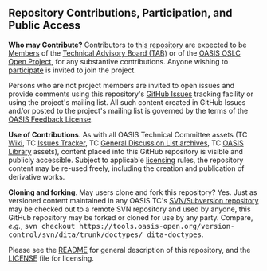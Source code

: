 <div>
<h2>Repository Contributions, Participation, and Public Access</h2>

<p><b>Who may Contribute?</b>  Contributors to <a href="https://github.com/oasis-tcs/tab-respec/">this repository</a> are expected to be <a href="https://www.oasis-open.org/policies-guidelines/oasis-defined-terms-2017-05-26#dMember">Members</a> of the <a href="https://www.oasis-open.org/committees/tab/">Technical Advisory Board (TAB)</a> or of the <a href="https://open-services.net/about/">OASIS OSLC Open Project</a>, for any substantive contributions.  Anyone wishing to <a href="https://www.oasis-open.org/org/faq#committee-participation">participate</a> is invited to join the project.</p>

<p>Persons who are not project members are invited to open issues and provide comments using this repository's <a href="https://github.com/oasis-tcs/tab-respec/issues/new">GitHub Issues</a> tracking facility or using the project's mailing list.  All such content created in GitHub Issues and/or posted to the project's mailing list is governed by the terms of the <a href="https://www.oasis-open.org/policies-guidelines/ipr/#appendixa">OASIS Feedback License</a>.</p>

<p><b>Use of Contributions</b>.  As with all OASIS Technical Committee assets (TC <a href="https://wiki.oasis-open.org/">Wiki</a>, TC <a href="https://issues.oasis-open.org/secure/Dashboard.jspa">Issues Tracker</a>, TC <a href="https://lists.oasis-open.org/archives/">General Discussion List archives</a>, TC <a href="http://docs.oasis-open.org/">OASIS Library</a> assets), content placed into this GitHub repository is visible and publicly accessible.  Subject to applicable <a href="https://github.com/oasis-tcs/tab-respec/blob/master/LICENSE.md">licensing</a> rules, the repository content may be re-used freely, including the creation and publication of derivative works.</p>

<p><b>Cloning and forking</b>.  May users clone and fork this repository?  Yes. Just as versioned content maintained in any OASIS TC's <a href="https://tools.oasis-open.org/version-control/browse/">SVN/Subversion repository</a> may be checked out to a remote SVN repository and used by anyone, this GitHub repository may be forked or cloned for use by any party.  Compare, <i>e.g.</i>, <tt>svn checkout https://tools.oasis-open.org/version-control/svn/dita/trunk/doctypes/ dita-doctypes</tt>.</p>

<p>Please see the <a href="https://github.com/oasis-tcs/tab-respec/blob/master/README.md">README</a> for general description of this repository, and the <a href="https://github.com/oasis-tcs/tab-respec/blob/master/LICENSE.md">LICENSE</a> file for licensing.</p>
</div>
